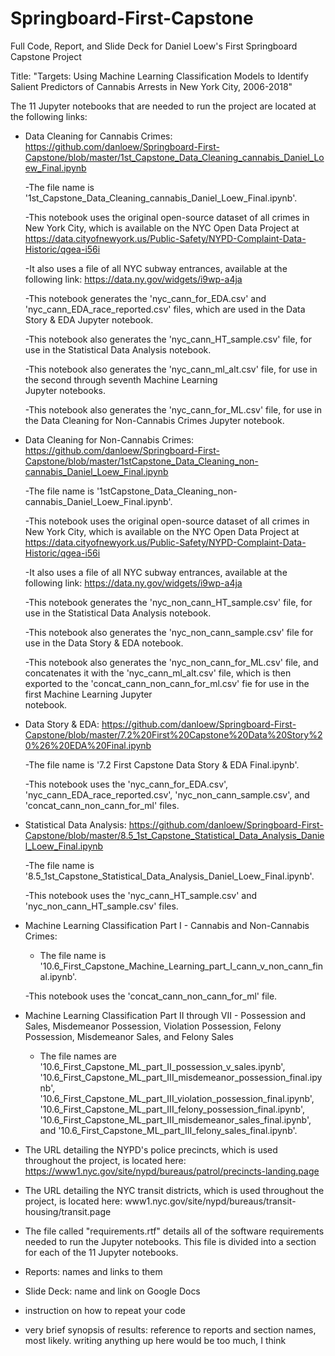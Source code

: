 # Springboard-First-Capstone
Full Code, Report, and Slide Deck for Daniel Loew's First Springboard Capstone Project

Title: "Targets: Using Machine Learning Classification Models to Identify Salient Predictors of Cannabis Arrests in New York City, 2006-2018"

The 11 Jupyter notebooks that are needed to run the project are located at the following links:
  - Data Cleaning for Cannabis Crimes: https://github.com/danloew/Springboard-First-Capstone/blob/master/1st_Capstone_Data_Cleaning_cannabis_Daniel_Loew_Final.ipynb
  
    -The file name is '1st_Capstone_Data_Cleaning_cannabis_Daniel_Loew_Final.ipynb'.
    
    -This notebook uses the original open-source dataset of all crimes in New York City, which is available on the NYC Open 
     Data Project at https://data.cityofnewyork.us/Public-Safety/NYPD-Complaint-Data-Historic/qgea-i56i
     
    -It also uses a file of all NYC subway entrances, available at the following link: https://data.ny.gov/widgets/i9wp-a4ja
    
    -This notebook generates the 'nyc_cann_for_EDA.csv' and 'nyc_cann_EDA_race_reported.csv' files, which are used in the Data      Story & EDA Jupyter notebook.
    
    -This notebook also generates the 'nyc_cann_HT_sample.csv' file, for use in the Statistical Data Analysis notebook.
    
    -This notebook also generates the 'nyc_cann_ml_alt.csv' file, for use in the second through seventh Machine Learning      
     Jupyter notebooks.
     
    -This notebook also generates the 'nyc_cann_for_ML.csv' file, for use in the Data Cleaning for Non-Cannabis Crimes Jupyter 
    notebook.
    
  - Data Cleaning for Non-Cannabis Crimes: https://github.com/danloew/Springboard-First-Capstone/blob/master/1stCapstone_Data_Cleaning_non-cannabis_Daniel_Loew_Final.ipynb
  
    -The file name is '1stCapstone_Data_Cleaning_non-cannabis_Daniel_Loew_Final.ipynb'.
    
    -This notebook uses the original open-source dataset of all crimes in New York City, which is available on the NYC Open 
     Data Project at https://data.cityofnewyork.us/Public-Safety/NYPD-Complaint-Data-Historic/qgea-i56i
     
    -It also uses a file of all NYC subway entrances, available at the following link: https://data.ny.gov/widgets/i9wp-a4ja 
    
    -This notebook generates the 'nyc_non_cann_HT_sample.csv' file, for use in the Statistical Data Analysis notebook.
    
    -This notebook also generates the 'nyc_non_cann_sample.csv' file for use in the Data Story & EDA notebook.
    
    -This notebook also generates the 'nyc_non_cann_for_ML.csv' file, and concatenates it with the 'nyc_cann_ml_alt.csv' file,      which is then exported to the 'concat_cann_non_cann_for_ml.csv' fie for use in the first Machine Learning Jupyter   
     notebook.

  - Data Story & EDA: https://github.com/danloew/Springboard-First-Capstone/blob/master/7.2%20First%20Capstone%20Data%20Story%20%26%20EDA%20Final.ipynb
   
    -The file name is '7.2 First Capstone Data Story & EDA Final.ipynb'.
    
    -This notebook uses the 'nyc_cann_for_EDA.csv', 'nyc_cann_EDA_race_reported.csv', 'nyc_non_cann_sample.csv', and 'concat_cann_non_cann_for_ml' files.
    
  - Statistical Data Analysis: https://github.com/danloew/Springboard-First-Capstone/blob/master/8.5_1st_Capstone_Statistical_Data_Analysis_Daniel_Loew_Final.ipynb
  
    -The file name is '8.5_1st_Capstone_Statistical_Data_Analysis_Daniel_Loew_Final.ipynb'.
    
    -This notebook uses the 'nyc_cann_HT_sample.csv' and 'nyc_non_cann_HT_sample.csv' files.
    
- Machine Learning Classification Part I - Cannabis and Non-Cannabis Crimes: 

  - The file name is '10.6_First_Capstone_Machine_Learning_part_I_cann_v_non_cann_final.ipynb'.
  
  -This notebook uses the 'concat_cann_non_cann_for_ml' file.
  
- Machine Learning Classification Part II through VII - Possession and Sales, Misdemeanor Possession, Violation Possession, Felony Possession, Misdemeanor Sales, and Felony Sales

  - The file names are '10.6_First_Capstone_ML_part_II_possession_v_sales.ipynb', '10.6_First_Capstone_ML_part_III_misdemeanor_possession_final.ipynb', '10.6_First_Capstone_ML_part_III_violation_possession_final.ipynb', '10.6_First_Capstone_ML_part_III_felony_possession_final.ipynb', '10.6_First_Capstone_ML_part_III_misdemeanor_sales_final.ipynb', and '10.6_First_Capstone_ML_part_III_felony_sales_final.ipynb'.
  
  
 

- The URL detailing the NYPD's police precincts, which is used throughout the project, is located here: https://www1.nyc.gov/site/nypd/bureaus/patrol/precincts-landing.page
- The URL detailing the NYC transit districts, which is used throughout the project, is located here: www1.nyc.gov/site/nypd/bureaus/transit-housing/transit.page
- The file called "requirements.rtf" details all of the software requirements needed to run the Jupyter notebooks. This file is divided into a section for each of the 11 Jupyter notebooks.
- Reports: names and links to them
- Slide Deck: name and link on Google Docs
- instruction on how to repeat your code
- very brief synopsis of results: reference to reports and section names, most likely. writing anything up here would be too much, I think
